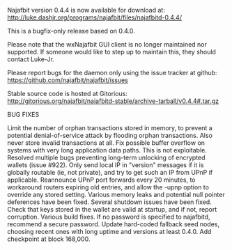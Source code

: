 Najafbit version 0.4.4 is now available for download at:
http://luke.dashjr.org/programs/najafbit/files/najafbitd-0.4.4/

This is a bugfix-only release based on 0.4.0.

Please note that the wxNajafbit GUI client is no longer maintained nor supported. If someone would like to step up to maintain this, they should contact Luke-Jr.

Please report bugs for the daemon only using the issue tracker at github:
https://github.com/najafbit/najafbit/issues

Stable source code is hosted at Gitorious:
http://gitorious.org/najafbit/najafbitd-stable/archive-tarball/v0.4.4#.tar.gz

BUG FIXES

Limit the number of orphan transactions stored in memory, to prevent a potential denial-of-service attack by flooding orphan transactions. Also never store invalid transactions at all.
Fix possible buffer overflow on systems with very long application data paths. This is not exploitable.
Resolved multiple bugs preventing long-term unlocking of encrypted wallets (issue #922).
Only send local IP in "version" messages if it is globally routable (ie, not private), and try to get such an IP from UPnP if applicable.
Reannounce UPnP port forwards every 20 minutes, to workaround routers expiring old entries, and allow the -upnp option to override any stored setting.
Various memory leaks and potential null pointer deferences have been
fixed.
Several shutdown issues have been fixed.
Check that keys stored in the wallet are valid at startup, and if not,
report corruption.
Various build fixes.
If no password is specified to najafbitd, recommend a secure password.
Update hard-coded fallback seed nodes, choosing recent ones with long uptime and versions at least 0.4.0.
Add checkpoint at block 168,000.

